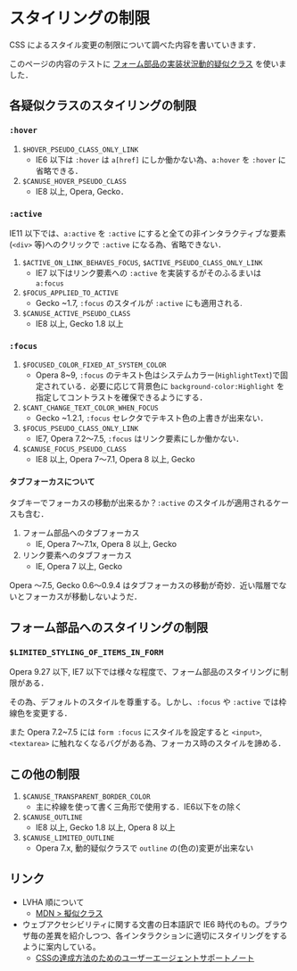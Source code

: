 # スタイリングの制限

CSS によるスタイル変更の制限について調べた内容を書いていきます．

このページの内容のテストに <a href="../test/form.html">フォーム部品の実装状況</a><a href="../test/dynamic-pseudo-classes.html">動的疑似クラス</a> を使いました．

## 各疑似クラスのスタイリングの制限

### `:hover`

1. `$HOVER_PSEUDO_CLASS_ONLY_LINK`
   * IE6 以下は `:hover` は `a[href]` にしか働かない為、`a:hover` を `:hover` に省略できる．
2. `$CANUSE_HOVER_PSEUDO_CLASS`
   * IE8 以上, Opera, Gecko．

### `:active`

IE11 以下では、`a:active` を `:active` にすると全ての非インタラクティブな要素(`<div>` 等)へのクリックで `:active` になる為、省略できない．

1. `$ACTIVE_ON_LINK_BEHAVES_FOCUS`, `$ACTIVE_PSEUDO_CLASS_ONLY_LINK`
   * IE7 以下はリンク要素への `:active` を実装するがそのふるまいは `a:focus`
2. `$FOCUS_APPLIED_TO_ACTIVE`
   * Gecko ~1.7, `:focus` のスタイルが `:active` にも適用される.
3. `$CANUSE_ACTIVE_PSEUDO_CLASS`
   * IE8 以上, Gecko 1.8 以上

### `:focus` 

1. `$FOCUSED_COLOR_FIXED_AT_SYSTEM_COLOR`
   * Opera 8~9, `:focus` のテキスト色はシステムカラー(`HighlightText`)で固定されている．必要に応じて背景色に `background-color:Highlight` を指定してコントラストを確保できるようにする．
2. `$CANT_CHANGE_TEXT_COLOR_WHEN_FOCUS`
   * Gecko ~1.2.1, `:focus` セレクタでテキスト色の上書きが出来ない．
3. `$FOCUS_PSEUDO_CLASS_ONLY_LINK`
   * IE7, Opera 7.2～7.5, `:focus` はリンク要素にしか働かない．
4. `$CANUSE_FOCUS_PSEUDO_CLASS`
   * IE8 以上, Opera 7～7.1, Opera 8 以上, Gecko 

#### タブフォーカスについて

タブキーでフォーカスの移動が出来るか？`:active` のスタイルが適用されるケースも含む．

1. フォーム部品へのタブフォーカス
   * IE, Opera 7～7.1x, Opera 8 以上, Gecko
2. リンク要素へのタブフォーカス
   * IE, Opera 7 以上, Gecko

Opera ～7.5, Gecko 0.6～0.9.4 はタブフォーカスの移動が奇妙．近い階層でないとフォーカスが移動しないようだ．

## フォーム部品へのスタイリングの制限

### `$LIMITED_STYLING_OF_ITEMS_IN_FORM`

Opera 9.27 以下, IE7 以下では様々な程度で、フォーム部品のスタイリングに制限がある．

その為、デフォルトのスタイルを尊重する。しかし、`:focus` や `:active` では枠線色を変更する．

また Opera 7.2~7.5 には `form :focus` にスタイルを設定すると `<input>`, `<textarea>` に触れなくなるバグがある為、フォーカス時のスタイルを諦める．

## この他の制限

1. `$CANUSE_TRANSPARENT_BORDER_COLOR`
   * 主に枠線を使って書く三角形で使用する．IE6以下をの除く
2. `$CANUSE_OUTLINE`
   * IE8 以上, Gecko 1.8 以上, Opera 8 以上
3. `$CANUSE_LIMITED_OUTLINE`
   * Opera 7.x, 動的疑似クラスで `outline` の(色の)変更が出来ない

## リンク

* LVHA 順について
   * [MDN > 擬似クラス](https://developer.mozilla.org/ja/docs/Web/CSS/Pseudo-classes)
* ウェブアクセシビリティに関する文書の日本語訳で IE6 時代のもの。ブラウザ毎の差異を紹介しつつ、各インタラクションに適切にスタイリングをするように案内している。
   * [CSSの達成方法のためのユーザーエージェントサポートノート](https://waic.jp/docs/WCAG-TECHS/ua-notes/css.html)

